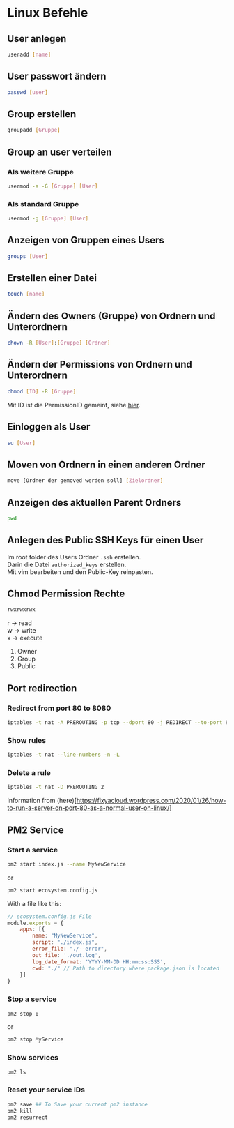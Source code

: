 # Linux Befehle
## User anlegen
```bash
useradd [name]
```
## User passwort ändern
```bash
passwd [user]
```

## Group erstellen

```bash
groupadd [Gruppe]
```

## Group an user verteilen
### Als weitere Gruppe
```bash
usermod -a -G [Gruppe] [User]
```

### Als standard Gruppe
```bash
usermod -g [Gruppe] [User]
```

## Anzeigen von Gruppen eines Users
```bash
groups [User]
```

## Erstellen einer Datei
```bash
touch [name]
```

## Ändern des Owners (Gruppe) von Ordnern und Unterordnern

```bash
chown -R [User]:[Gruppe] [Ordner]
```

## Ändern der Permissions von Ordnern und Unterordnern

```bash
chmod [ID] -R [Gruppe]
```

Mit ID ist die PermissionID gemeint, siehe [hier](https://chmod-calculator.com/).


## Einloggen als User
```bash
su [User]
```


## Moven von Ordnern in einen anderen Ordner
```bash
move [Ordner der gemoved werden soll] [Zielordner]
```

## Anzeigen des aktuellen Parent Ordners
```bash
pwd
```

## Anlegen des Public SSH Keys für einen User
Im root folder des Users Ordner `.ssh` erstellen.\
Darin die Datei `authorized_keys` erstellen.\
Mit vim bearbeiten und den Public-Key reinpasten.

## Chmod Permission Rechte

```bash
rwxrwxrwx
```
r -> read\
w -> write\
x -> execute

1. Owner
2. Group
3. Public

## Port redirection
### Redirect from port 80 to 8080

```bash
iptables -t nat -A PREROUTING -p tcp --dport 80 -j REDIRECT --to-port 8080
```

### Show rules
```bash
iptables -t nat --line-numbers -n -L
```

### Delete a rule
```bash
iptables -t nat -D PREROUTING 2
```

Information from (here)[https://fixyacloud.wordpress.com/2020/01/26/how-to-run-a-server-on-port-80-as-a-normal-user-on-linux/]


## PM2 Service

### Start a service

```bash
pm2 start index.js --name MyNewService
```

or

```bash
pm2 start ecosystem.config.js
```

With a file like this:

```js
// ecosystem.config.js File
module.exports = {
    apps: [{
        name: "MyNewService",
        script: "./index.js",
        error_file: "./--error",
        out_file: './out.log',
        log_date_format: 'YYYY-MM-DD HH:mm:ss:SSS',
        cwd: "./" // Path to directory where package.json is located
    }]
}

```

### Stop a service

```bash
pm2 stop 0
```

or 

```bash
pm2 stop MyService
```

### Show services

```bash
pm2 ls
```

### Reset your service IDs

```bash
pm2 save ## To Save your current pm2 instance
pm2 kill
pm2 resurrect
```